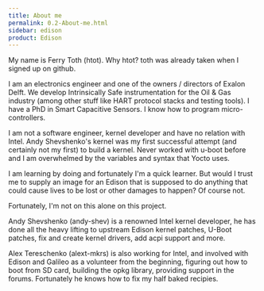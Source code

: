 ```yaml
---
title: About me
permalink: 0.2-About-me.html
sidebar: edison
product: Edison
---
```

My name is Ferry Toth (htot). Why htot? toth was already taken when I signed up on github.

I am an electronics engineer and one of the owners / directors of Exalon Delft. We develop Intrinsically Safe instrumentation for the Oil & Gas industry (among other stuff like HART protocol stacks and testing tools). I have a PhD in Smart Capacitive Sensors. I know how to program micro-controllers.

I am not a software engineer, kernel developer and have no relation with Intel. Andy Shevshenko's kernel was my first successful attempt (and certainly not my first) to build a kernel. Never worked with u-boot before and I am overwhelmed by the variables and syntax that Yocto uses.

I am learning by doing and fortunately I'm a quick learner. But would I trust me to supply an image for an Edison that is supposed to do anything that could cause lives to be lost or other damages to happen? Of course not.

Fortunately, I'm not on this alone on this project.

Andy Shevshenko (andy-shev) is a renowned Intel kernel developer, he has done all the heavy lifting to upstream Edison kernel patches, U-Boot patches, fix and create kernel drivers, add acpi support and more.

Alex Tereschenko (alext-mkrs) is also working for Intel, and involved with Edison and Galileo as a volunteer from the beginning, figuring out how to boot from SD card, building the opkg library, providing support in the forums. Fortunately he knows how to fix my half baked recipies.
